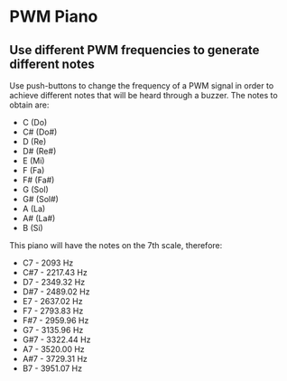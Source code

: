 # PWM Piano

## Use different PWM frequencies to generate different notes

Use push-buttons to change the frequency of a PWM signal in order to achieve different notes that will be heard through a buzzer. The notes to obtain are:

- C (Do)
- C# (Do#)
- D (Re)
- D# (Re#)
- E (Mi)
- F (Fa)
- F# (Fa#)
- G (Sol)
- G# (Sol#)
- A (La)
- A# (La#)
- B (Si)

This piano will have the notes on the 7th scale, therefore:

- C7 - 2093 Hz
- C#7 - 2217.43 Hz
- D7 - 2349.32 Hz
- D#7 - 2489.02 Hz
- E7 - 2637.02 Hz
- F7 - 2793.83 Hz
- F#7 - 2959.96 Hz
- G7  - 3135.96 Hz
- G#7 - 3322.44 Hz
- A7 - 3520.00 Hz
- A#7 - 3729.31 Hz
- B7 - 3951.07 Hz
